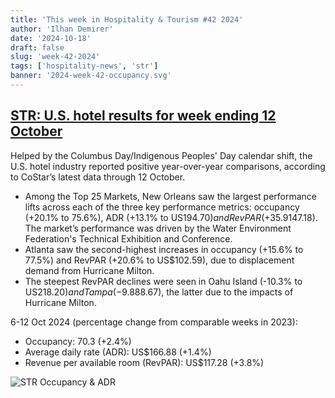 ```yaml
---
title: 'This week in Hospitality & Tourism #42 2024'
author: 'Ilhan Demirer'
date: '2024-10-18'
draft: false
slug: 'week-42-2024'
tags: ['hospitality-news', 'str']
banner: '2024-week-42-occupancy.svg'
---
```


## [STR: U.S. hotel results for week ending 12 October](https://str.com/press-release/us-hotel-results-week-ending-12-october)

Helped by the Columbus Day/Indigenous Peoples' Day calendar shift, the U.S. hotel industry reported positive year-over-year comparisons, according to CoStar’s latest data through 12 October.

- Among the Top 25 Markets, New Orleans saw the largest performance lifts across each of the three key performance metrics: occupancy (+20.1% to 75.6%), ADR (+13.1% to US$194.70) and RevPAR (+35.9% to US$147.18). The market’s performance was driven by the Water Environment Federation's Technical Exhibition and Conference.
- Atlanta saw the second-highest increases in occupancy (+15.6% to 77.5%) and RevPAR (+20.6% to US$102.59), due to displacement demand from Hurricane Milton.
- The steepest RevPAR declines were seen in Oahu Island (-10.3% to US$218.20) and Tampa (-9.8% to US$88.67), the latter due to the impacts of Hurricane Milton.

6-12 Oct 2024 (percentage change from comparable weeks in 2023):

- Occupancy: 70.3 (+2.4%)
- Average daily rate (ADR): US$166.88 (+1.4%)
- Revenue per available room (RevPAR): US$117.28 (+3.8%)

![STR Occupancy & ADR](/images/blogimages/2024-week-42-occupancy.svg)
